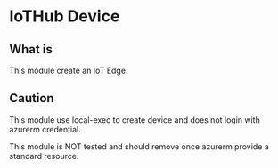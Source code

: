 # IoTHub Device

## What is

This module create an IoT Edge.

## Caution

This module use local-exec to create device and does not login with azurerm credential.

This module is NOT tested and should remove once azurerm provide a standard resource.
